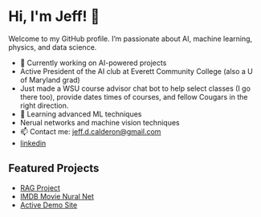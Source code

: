 # Hi, I'm Jeff! 👋

Welcome to my GitHub profile. I’m passionate about AI, machine learning, physics, and data science.

- 🔭 Currently working on AI-powered projects
- Active President of the AI club at Everett Community College (also a U of Maryland grad)
- Just made a WSU course advisor chat bot to help select classes (I go there too), provide dates times of courses, and fellow Cougars in the right direction.
- 🌱 Learning advanced ML techniques
- Nerual networks and machine vision techniques
- 📫 Contact me: [jeff.d.calderon@gmail.com](mailto:jeff.d.calderon@gmail.com)
- [linkedin](https://www.linkedin.com/in/jeffdcalderon/)

## Featured Projects
- [RAG Project](https://github.com/aggressor-FZX/awesome-project)
- [IMDB Movie Nural Net](https://github.com/aggressor-FZX?tab=repositories)
- [Active Demo Site](https://www.cogitometric.org/)

